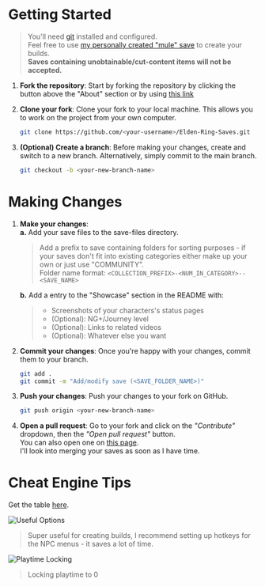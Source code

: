 # Getting Started

> You'll need [git](https://git-scm.com/downloads) installed and configured. <br>
> Feel free to use [my personally created "mule" save](https://github.com/Bergbok/Elden-Ring-Saves/tree/main/save-files/0-Blank-Slate) to create your builds. <br>
> **Saves containing unobtainable/cut-content items will not be accepted.**

1. **Fork the repository**: Start by forking the repository by clicking the button above the "About" section or by using [this link](https://github.com/Bergbok/Elden-Ring-Saves/fork)

2. **Clone your fork**: Clone your fork to your local machine. This allows you to work on the project from your own computer.

    ```bash
    git clone https://github.com/<your-username>/Elden-Ring-Saves.git
    ```

3. **(Optional) Create a branch**: Before making your changes, create and switch to a new branch. Alternatively, simply commit to the main branch.

    ```bash
    git checkout -b <your-new-branch-name>
    ```

# Making Changes

1. **Make your changes**: <br>
    **a.** Add your save files to the save-files directory. <br>
    > Add a prefix to save containing folders for sorting purposes - if your saves don't fit into existing categories either make up your own or just use "COMMUNITY".<br>
    > Folder name format: `<COLLECTION_PREFIX>-<NUM_IN_CATEGORY>--<SAVE_NAME>`
    
    **b.** Add a entry to the "Showcase" section in the README with:
    > - Screenshots of your characters's status pages 
    > - (Optional): NG+/Journey level
    > - (Optional): Links to related videos
    > - (Optional): Whatever else you want

2. **Commit your changes**: Once you're happy with your changes, commit them to your branch.

    ```bash
    git add .
    git commit -m "Add/modify save (<SAVE_FOLDER_NAME>)"
    ```

3. **Push your changes**: Push your changes to your fork on GitHub.

    ```bash
    git push origin <your-new-branch-name>
    ```

4. **Open a pull request**: Go to your fork and click on the _"Contribute"_ dropdown, then the _"Open pull request"_ button. <br>
You can also open one on [this page](https://github.com/Bergbok/Elden-Ring-Saves/pulls). <br>
I'll look into merging your saves as soon as I have time.

# Cheat Engine Tips

Get the table [here](https://github.com/The-Grand-Archives/Elden-Ring-CT-TGA).

![Useful Options](https://i.imgur.com/BY9XmLO.png)
> Super useful for creating builds, I recommend setting up hotkeys for the NPC menus - it saves a lot of time.

![Playtime Locking](https://i.imgur.com/VUWsV2n.png)
> Locking playtime to 0
